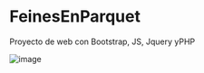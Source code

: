 # FeinesEnParquet
Proyecto de web con Bootstrap, JS, Jquery yPHP


![image](https://user-images.githubusercontent.com/32484756/149998618-cd4bc7b3-81a5-490f-9898-67535535de8f.png)
